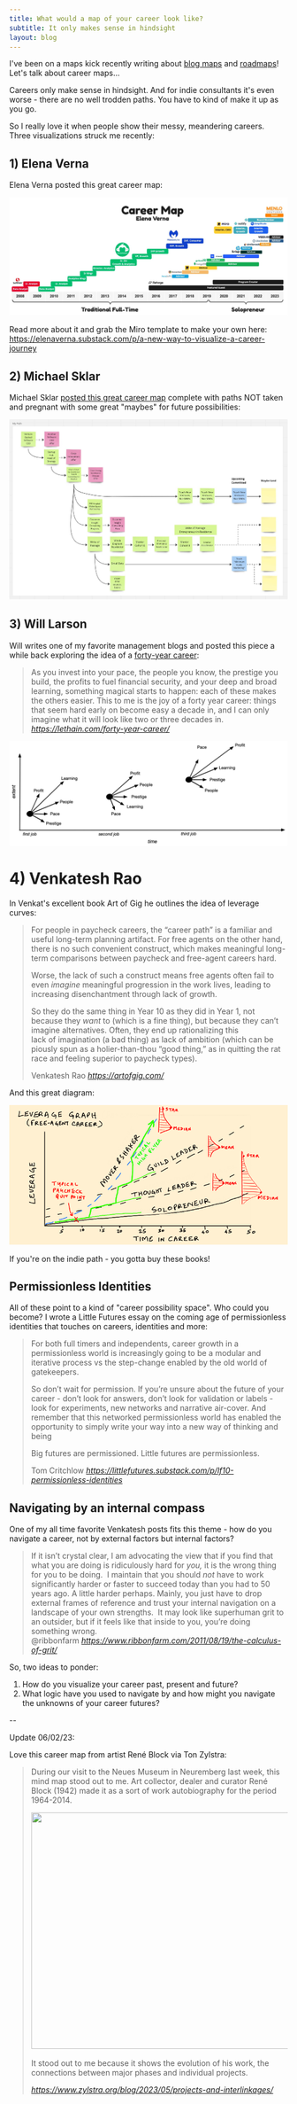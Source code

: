 ```yaml
---
title: What would a map of your career look like?
subtitle: It only makes sense in hindsight
layout: blog
---
```


I've been on a maps kick recently writing about [blog maps](https://tomcritchlow.com/2023/04/03/blog-maps/) and [roadmaps](https://tomcritchlow.com/2023/04/18/roadmap-territory/)! Let's talk about career maps...

Careers only make sense in hindsight. And for indie consultants it's even worse - there are no well trodden paths. You have to kind of make it up as you go.

So I really love it when people show their messy, meandering careers. Three visualizations struck me recently:

## 1) Elena Verna

Elena Verna posted this great career map:

![](/images/career-map-2.jpeg)

Read more about it and grab the Miro template to make your own here: <https://elenaverna.substack.com/p/a-new-way-to-visualize-a-career-journey>

## 2) Michael Sklar

Michael Sklar [posted this great career map](https://twitter.com/michaelsklar/status/1649036269115121664) complete with paths NOT taken and pregnant with some great "maybes" for future possibilities:

![](/images/career-map-1.jpeg)

## 3) Will Larson

Will writes one of my favorite management blogs and posted this piece a while back exploring the idea of a [forty-year career](https://lethain.com/forty-year-career/):

<blockquote class="quoteback" darkmode="" data-title="A%20forty-year%20career." data-author="Will Larson" cite="https://lethain.com/forty-year-career/">As you invest into your pace, the people you know, the prestige you build, the profits to fuel financial security, and your deep and broad learning, something magical starts to happen: each of these makes the others easier. This to me is the joy of a forty year career: things that seem hard early on become easy a decade in, and I can only imagine what it will look like two or three decades in.
<footer> <cite><a href="https://lethain.com/forty-year-career/">https://lethain.com/forty-year-career/</a></cite></footer>
</blockquote>
<script note="" src="https://cdn.jsdelivr.net/gh/Blogger-Peer-Review/quotebacks@1/quoteback.js"></script>

![](/images/career-map-3.png)

# 4) Venkatesh Rao

In Venkat's excellent book Art of Gig he outlines the idea of leverage curves:

<blockquote class="quoteback" darkmode="" data-title="Leverage Curves vs. Career Paths" data-author="Venkatesh Rao" cite="https://artofgig.com/">
<p>For people in paycheck careers, the “career path” is a familiar and useful long-term planning artifact. For free agents on the other hand, there is no such convenient construct, which makes meaningful long-term comparisons between paycheck and free-agent careers hard.</p><p>Worse, the lack&nbsp;<span class="il">of</span>&nbsp;such a construct means free agents often fail to even&nbsp;<em>imagine</em>&nbsp;meaningful progression in the work lives, leading to increasing disenchantment through lack&nbsp;<span class="il">of</span>&nbsp;growth.</p><p>So they do the same thing in Year 10 as they did in Year 1, not because they&nbsp;<em>want&nbsp;</em>to (which is a fine thing), but because they can’t imagine alternatives. Often, they end up rationalizing this lack&nbsp;<span class="il">of</span>&nbsp;imagination (a bad thing) as lack&nbsp;<span class="il">of</span>&nbsp;ambition (which can be piously spun as a holier-than-thou “good thing,” as in quitting the rat race and feeling superior to paycheck types).</p>
<footer>Venkatesh Rao<cite> <a href="https://artofgig.com/">https://artofgig.com/</a></cite></footer>
</blockquote><script note="" src="https://cdn.jsdelivr.net/gh/Blogger-Peer-Review/quotebacks@1/quoteback.js"></script>

And this great diagram:

![](/images/career-map-4.png)

If you're on the indie path - you gotta buy these books!

## Permissionless Identities

All of these point to a kind of "career possibility space". Who could you become? I wrote a Little Futures essay on the coming age of permissionless identities that touches on careers, identities and more: 

<blockquote class="quoteback" darkmode="" data-title="LF10%20-%20Permissionless%20Identities" data-author="Tom Critchlow" cite="https://littlefutures.substack.com/p/lf10-permissionless-identities">
<p>For both full timers and independents, career growth in a permissionless world is increasingly going to be a modular and iterative process vs the step-change enabled by the old world of gatekeepers.</p><p>So don’t wait for permission. If you’re unsure about the future of your career - don’t look for answers, don’t look for validation or labels - look for experiments, new networks and narrative air-cover. And remember that this networked permissionless world has enabled the opportunity to simply write your way into a new way of thinking and being</p><p>Big futures are permissioned. Little futures are permissionless.</p>
<footer>Tom Critchlow <cite><a href="https://littlefutures.substack.com/p/lf10-permissionless-identities">https://littlefutures.substack.com/p/lf10-permissionless-identities</a></cite></footer>
</blockquote>
<script note="" src="https://cdn.jsdelivr.net/gh/Blogger-Peer-Review/quotebacks@1/quoteback.js"></script>

## Navigating by an internal compass

One of my all time favorite Venkatesh posts fits this theme - how do you navigate a career, not by external factors but internal factors?

<blockquote class="quoteback" darkmode="" data-title="The%20Calculus%20of%20Grit" data-author="@ribbonfarm" cite="https://www.ribbonfarm.com/2011/08/19/the-calculus-of-grit/">
If it isn’t crystal clear, I am advocating the view that if you find that what you are doing is ridiculously hard for <em>you, </em>it is the wrong thing for you to be doing.&nbsp; I maintain that you should <em>not </em>have to work significantly harder or faster to succeed today than you had to 50 years ago. A little harder perhaps. Mainly, you just have to drop external frames of reference and trust your internal navigation on a landscape of your own strengths.&nbsp; It may look like superhuman grit to an outsider, but if it feels like that inside to you, you’re doing something wrong.
<footer>@ribbonfarm <cite><a href="https://www.ribbonfarm.com/2011/08/19/the-calculus-of-grit/">https://www.ribbonfarm.com/2011/08/19/the-calculus-of-grit/</a></cite></footer>
</blockquote>
<script note="" src="https://cdn.jsdelivr.net/gh/Blogger-Peer-Review/quotebacks@1/quoteback.js"></script>

So, two ideas to ponder:

1. How do you visualize your career past, present and future?
2. What logic have you used to navigate by and how might you navigate the unknowns of your career futures?

--

Update 06/02/23:

Love this career map from artist René Block via Ton Zylstra:

<blockquote class="quoteback" darkmode="" data-title="Projects%20and%20Interlinkages%20%E2%80%93%20Interdependent%20Thoughts" data-author="" cite="https://www.zylstra.org/blog/2023/05/projects-and-interlinkages/">
<p>During our visit to the Neues Museum in Neuremberg last week, this mind map stood out to me. Art collector, dealer and curator René Block (1942) made it as a sort of work autobiography for the period 1964-2014.</p>
<p><a href="https://www.flickr.com/photos/tonz/52849988531/in/datetaken/" target="_blank" rel="noopener"><img decoding="async" src="https://www.zylstra.org/wp/wp-content/uploads/2023/05/projectsReneBlock-640x427.jpg" alt="" width="640" height="427" class="aligncenter size-large wp-image-23109" srcset="https://www.zylstra.org/wp/wp-content/uploads/2023/05/projectsReneBlock-640x427.jpg 640w, https://www.zylstra.org/wp/wp-content/uploads/2023/05/projectsReneBlock-300x200.jpg 300w, https://www.zylstra.org/wp/wp-content/uploads/2023/05/projectsReneBlock-768x512.jpg 768w, https://www.zylstra.org/wp/wp-content/uploads/2023/05/projectsReneBlock-668x446.jpg 668w, https://www.zylstra.org/wp/wp-content/uploads/2023/05/projectsReneBlock.jpg 799w" sizes="(max-width: 640px) 100vw, 640px"></a></p>
<p>It stood out to me because it shows the evolution of his work, the connections between major phases and individual projects.</p>
<footer> <cite><a href="https://www.zylstra.org/blog/2023/05/projects-and-interlinkages/">https://www.zylstra.org/blog/2023/05/projects-and-interlinkages/</a></cite></footer>
</blockquote>
<script note="" src="https://cdn.jsdelivr.net/gh/Blogger-Peer-Review/quotebacks@1/quoteback.js"></script>